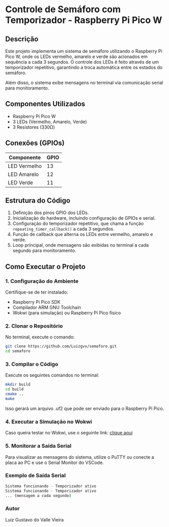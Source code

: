 # Controle de Semáforo com Temporizador - Raspberry Pi Pico W

## Descrição

Este projeto implementa um sistema de semáforo utilizando o Raspberry Pi Pico W, onde os LEDs vermelho, amarelo e verde são acionados em sequência a cada 3 segundos. O controle dos LEDs é feito através de um temporizador repetitivo, garantindo a troca automática entre os estados do semáforo.

Além disso, o sistema exibe mensagens no terminal via comunicação serial para monitoramento.

## Componentes Utilizados

- Raspberry Pi Pico W
- 3 LEDs (Vermelho, Amarelo, Verde)
- 3 Resistores (330Ω)

## Conexões (GPIOs)

| Componente     | GPIO  |
|----------------|-------|
| LED Vermelho   | 13    |
| LED Amarelo    | 12    |
| LED Verde      | 11    |

## Estrutura do Código

1. Definição dos pinos GPIO dos LEDs.
2. Inicialização do hardware, incluindo configuração de GPIOs e serial.
3. Configuração do temporizador repetitivo, que chama a função `repeating_timer_callback()` a cada 3 segundos.
4. Função de callback que alterna os LEDs entre vermelho, amarelo e verde.
5. Loop principal, onde mensagens são exibidas no terminal a cada segundo para monitoramento.

## Como Executar o Projeto

### 1. Configuração do Ambiente

Certifique-se de ter instalado:

- Raspberry Pi Pico SDK
- Compilador ARM GNU Toolchain
- Wokwi (para simulação) ou Raspberry Pi Pico físico

### 2. Clonar o Repositório

No terminal, execute o comando:

```bash
git clone https://github.com/Luizgvv/semaforo.git
cd semaforo
```
### 3. Compilar o Código

Execute os seguintes comandos no terminal:

```bash
mkdir build
cd build
cmake ..
make
```
Isso gerará um arquivo .uf2 que pode ser enviado para o Raspberry Pi Pico.

### 4. Executar a Simulação no Wokwi
Caso queira testar no Wokwi, use o seguinte link:
[clique aqui](https://wokwi.com/projects/421825067603470337)

### 5. Monitorar a Saída Serial
Para visualizar as mensagens do sistema, utilize o PuTTY ou conecte a placa ao PC e use o Serial Monitor do VSCode.

### Exemplo de Saída Serial
```bash
Sistema funcionando - Temporizador ativo
Sistema funcionando - Temporizador ativo
... (mensagem a cada segundo)
```
### Autor
Luiz Gustavo do Valle Vieira
